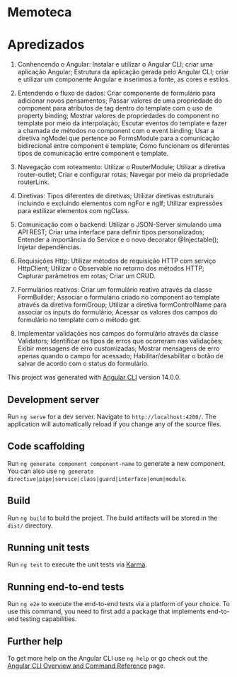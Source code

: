 # Memoteca

# Apredizados

1. Conhencendo o Angular: Instalar e utilizar o Angular CLI;
   criar uma aplicação Angular; Estrutura da aplicação gerada pelo Angular CLI;
   criar e utilizar um componente Angular e inserimos a fonte, as cores e estilos.

2. Entendendo o fluxo de dados: Criar componente de formulário para adicionar novos pensamentos;
   Passar valores de uma propriedade do component para atributos de tag dentro do template com o uso de property binding;
   Mostrar valores de propriedades do component no template por meio da interpolação;
   Escutar eventos do template e fazer a chamada de métodos no component com o event binding;
   Usar a diretiva ngModel que pertence ao FormsModule para a comunicação bidirecional entre component e template;
   Como funcionam os diferentes tipos de comunicação entre component e template.

3. Navegação com roteamento: Utilizar o RouterModule;
   Utilizar a diretiva router-outlet;
   Criar e configurar rotas;
   Navegar por meio da propriedade routerLink.

4. Diretivas: Tipos diferentes de diretivas;
   Utilizar diretivas estruturais incluindo e excluindo elementos com ngFor e ngIf;
   Utilizar expressões para estilizar elementos com ngClass.

5. Comunicação com o backend: Utilizar o JSON-Server simulando uma API REST;
   Criar uma interface para definir tipos personalizados;
   Entender a importância do Service e o novo decorator @Injectable();
   Injetar dependências.

6. Requisições Http: Utilizar métodos de requisição HTTP com serviço HttpClient;
   Utilizar o Observable no retorno dos métodos HTTP;
   Capturar parâmetros em rotas;
   Criar um CRUD.

7. Formulários reativos: Criar um formulário reativo através da classe FormBuilder;
   Associar o formulário criado no component ao template através da diretiva formGroup;
   Utilizar a diretiva formControlName para associar os inputs do formulário;
   Acessar os valores dos campos do formulário no template com o método get.

8. Implementar validações nos campos do formulário através da classe Validators;
   Identificar os tipos de erros que ocorreram nas validações;
   Exibir mensagens de erro customizadas;
   Mostrar mensagens de erro apenas quando o campo for acessado;
   Habilitar/desabilitar o botão de salvar de acordo com o status do formulário.

This project was generated with [Angular CLI](https://github.com/angular/angular-cli) version 14.0.0.

## Development server

Run `ng serve` for a dev server. Navigate to `http://localhost:4200/`. The application will automatically reload if you change any of the source files.

## Code scaffolding

Run `ng generate component component-name` to generate a new component. You can also use `ng generate directive|pipe|service|class|guard|interface|enum|module`.

## Build

Run `ng build` to build the project. The build artifacts will be stored in the `dist/` directory.

## Running unit tests

Run `ng test` to execute the unit tests via [Karma](https://karma-runner.github.io).

## Running end-to-end tests

Run `ng e2e` to execute the end-to-end tests via a platform of your choice. To use this command, you need to first add a package that implements end-to-end testing capabilities.

## Further help

To get more help on the Angular CLI use `ng help` or go check out the [Angular CLI Overview and Command Reference](https://angular.io/cli) page.
